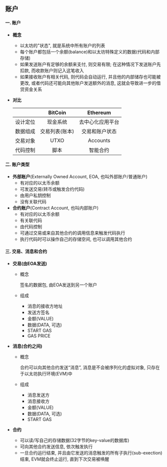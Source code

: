 ## 账户

#### 一. 账户

- **概念**

  - 以太坊的"状态", 就是系统中所有账户的列表
  - 每个账户都包括一个余额(balance)和以太坊特殊定义的数据(代码和内部存储)
  - 如果发送账户有足够的余额来支付, 则交易有限; 在这种情况下发送账户先扣款, 而收款账户则记入这笔收入
  - 如果接收账户有相关代码, 则代码会自动运行, 并且他的内部储存也可能被更改, 或者代码还可能向其他账户发送额外的消息, 这就会导致进一步的借贷资金关系 

- **对比**

  |          |    BitCoin     |     Ethereum     |
  | :------: | :------------: | :--------------: |
  | 设计定位 |    现金系统    | 去中心化应用平台 |
  | 数据组成 | 交易列表(账本) |  交易和账户状态  |
  | 交易对象 |      UTXO      |     Accounts     |
  | 代码控制 |      脚本      |     智能合约     |

#### 二. 账户类型

- **外部账户**(Externally Owned Account, EOA, 也叫外部账户/普通账户)
  - 有对应的以太币余额
  - 可发送交易(转币或触发合约代码)
  - 由用户私钥控制
  - 没有关联代码
- **合约账户**(Contract Account, 也叫内部账户)
  - 有对应的以太币余额
  - 有关联代码
  - 由代码控制
  - 可通过交易或来自其他合约的调用信息来触发代码执行
  - 执行代码时可以操作自己的存储空间, 也可以调用其他合约

#### 三. 交易、消息和合约

- **交易(由EOA发送)**

  - 概念

    签名的数据包, 由EOA发送到另一个账户

  - 组成

    - 消息的接收方地址
    - 发送方签名
    - 金额(VALUE)
    - 数据(DATA, 可选)
    - START GAS
    - GAS PRICE

- **消息(合约之间)**

  - 概念

    合约可以向其他合约发送“消息”, 消息是不会被序列化的虚拟对象, 只存在于以太坊执行环境(EVM)中

  - 组成

    - 消息发送方
    - 消息接收方
    - 金额(VALUE)
    - 数据(DATA, 可选)
    - START GAS

- **合约**

  - 可以读/写自己的存储数据(32字节的key-value的数据库)
  - 可向其他合约发送信息, 依次触发执行
  - 一旦合约运行结束, 并且由它发送的消息触发的所有子执行(sub-exection)结束, EVM就会终止运行, 直到下次交易被唤醒


